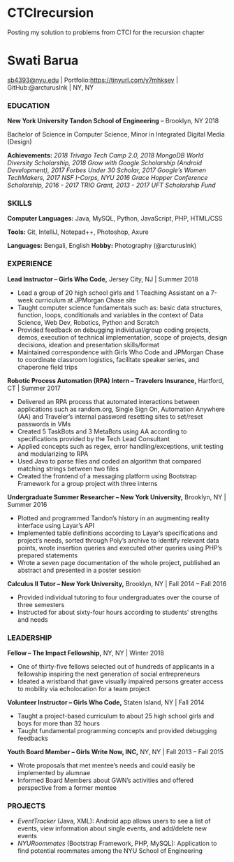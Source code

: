 # CTCIrecursion
Posting my solution to problems from CTCI for the recursion chapter

# Swati Barua
sb4393@nyu.edu | Portfolio:https://tinyurl.com/y7mhksev | GitHub:@arcturusInk  | NY, NY

### EDUCATION
**New York University Tandon School of Engineering** – Brooklyn, NY 2018

Bachelor of Science in Computer Science, Minor in Integrated Digital Media (Design)

**Achievements:** *2018 Trivago Tech Camp 2.0, 2018 MongoDB World Diversity Scholarship, 2018 Grow with Google Scholarship (Android Development), 2017 Forbes Under 30 Scholar, 2017 Google’s Women TechMakers, 2017 NSF I-Corps, NYU 2016 Grace Hopper Conference Scholarship, 2016 - 2017 TRIO Grant, 2013 - 2017 UFT Scholarship Fund*

### SKILLS
**Computer Languages:** Java, MySQL, Python, JavaScript, PHP, HTML/CSS

**Tools:** Git, IntelliJ, Notepad++, Photoshop, Axure

**Languages:** Bengali, English **Hobby:** Photography (@arcturusInk)

### EXPERIENCE
__Lead Instructor **–** Girls Who Code,__ Jersey City, NJ | Summer 2018

- Lead a group of 20 high school girls and 1 Teaching Assistant on a 7-week curriculum at JPMorgan Chase site
- Taught computer science fundamentals such as: basic data structures, function, loops, conditionals and variables in the context of Data Science, Web Dev, Robotics, Python and Scratch
- Provided feedback on debugging individual/group coding projects, demos, execution of technical implementation, scope of projects, design decisions, ideation and presentation skills/format
- Maintained correspondence with Girls Who Code and JPMorgan Chase to coordinate classroom logistics, facilitate speaker series, and chaperone field trips

__Robotic Process Automation (RPA) Intern **–** Travelers Insurance,__ Hartford, CT | Summer 2017

- Delivered an RPA process that automated interactions between applications such as random.org, Single Sign On, Automation Anywhere (AA) and Traveler’s internal password resetting sites to set/reset passwords in VMs
- Created 5 TaskBots and 3 MetaBots using AA according to specifications provided by the Tech Lead Consultant
- Applied concepts such as regex, error handling/exceptions, unit testing and modularizing to RPA
- Used Java to parse files and coded an algorithm that compared matching strings between two files
- Created the frontend of a messaging platform using Bootstrap Framework for a group project with three interns

__Undergraduate Summer Researcher – New York University,__ Brooklyn, NY | Summer 2016

- Plotted and programmed Tandon’s history in an augmenting reality interface using Layar’s API
- Implemented table definitions according to Layar’s specifications and project’s needs, sorted through Poly’s archive to identify relevant data points, wrote insertion queries and executed other queries using PHP’s prepared statements
- Wrote a seven page documentation of the whole project, published an abstract and presented in a poster session

__Calculus II Tutor – New York University,__ Brooklyn, NY | Fall 2014 – Fall 2016

- Provided individual tutoring to four undergraduates over the course of three semesters
- Instructed for about sixty-four hours according to students’ strengths and needs

### LEADERSHIP

__Fellow **–** The Impact Fellowship,__ NY, NY | Winter 2018

- One of thirty-five fellows selected out of hundreds of applicants in a fellowship inspiring the next generation of social
    entrepreneurs
- Ideated a wristband that gave visually impaired persons greater access to mobility via echolocation for a team project

__Volunteer Instructor **–** Girls Who Code,__ Staten Island, NY | Fall 2014

- Taught a project-based curriculum to about 25 high school girls and boys for more than 32 hours
- Taught fundamental programming concepts and provided debugging feedbacks

__Youth Board Member – Girls Write Now, INC,__ NY, NY | Fall 2013 – Fall 2015
- Wrote proposals that met mentee’s needs and could easily be implemented by alumnae
- Informed Board Members about GWN’s activities and offered perspective from a former mentee


### PROJECTS
- *EventTracker* (Java, XML): Android app allows users to see a list of events, view information about single events, and add/delete new events
- *NYURoommates* (Bootstrap Framework, PHP, MySQL): Application to find potential roommates among the NYU School of Engineering
